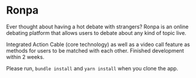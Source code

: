 # Ronpa

Ever thought about having a hot debate with strangers?
Ronpa is an online debating platform that allows users to debate about any kind of topic live. 

Integrated Action Cable (core technology) as well as a video call feature as methods for users to be matched with each other. Finished development within 2 weeks. 

Please run,
`bundle install` and `yarn install` when you clone the app. 
